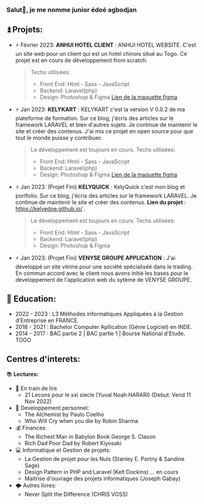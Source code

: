 ### Salut👋, je me nomme junior édoé agbodjan 

<!--
Here are some ideas to get you started:

- 🔭 I’m currently working on ...
- 🌱 I’m currently learning ...
- 👯 I’m looking to collaborate on ...
- 🤔 I’m looking for help with ...
- 💬 Ask me about ...
- 📫 How to reach me: ...
- 😄 Pronouns: ...
- ⚡ Fun fact: ...
-->
## ⏫ Projets:
- ⚡ Février 2023: 
    **ANHUI HOTEL CLIENT** : ANHUI HOTEL WEBSITE. C'est un site web pour un client qui est un hotel chinois situé au Togo.
    Ce projet est en cours de développement from scratch.
    > Techs utilisées: 
    > - Front End: Html - Sass - JavaScript
    > - Backend: Laravel(php)
    > - Design: Photoshop & Figma [Lien de la maquette figma](https://www.figma.com/file/tNsBYKjMaOm5WFxWp57JHv/Untitled?node-id=0%3A1&t=894d1LSM6Doy33eo-1)


- ⚡ Jan 2023: 
    **KELYKART** : KELYKART c'est la version V 0.0.2 de ma plateforme de formation. Sur ce blog, j'écris des articles sur le framework LARAVEL et bien d'autres sujets. Je continue de maintenir le site et créer des contenus.
    J'ai mis ce projet en open source pour que tout le monde puisse y contribuer.
    >Le développement est toujours en cours. Techs utilisées: 
    > - Front End: Html - Sass - JavaScript
    > - Backend: Laravel(php)
    > - Design: Photoshop & Figma [Lien de la maquette figma](https://www.figma.com/file/G7RvPVCARjMECtCAYsLlMT/Qk-v2?node-id=0%3A1&t=dvw3HBeq0yuvcmgT-1)

- ⚡ Jan 2023:  (Projet Fini)
    **KELYQUICK** : KelyQuick c'est mon blog et portfolio. Sur ce blog, j'écris des articles sur le framework LARAVEL. Je continue de maintenir le site et créer des contenus. **Lien du projet** : https://kelyedoe.github.io/ .
    >Le développement est toujours en cours. Techs utilisées: 
    > - Front End: Html - Sass - JavaScript
    > - Backend: Laravel(php)
    > - Design: Photoshop & Figma


-  ⚡ Jan 2023: (Projet Fini)
  **VENYSE GROUPE APPLICATION** : J'ai développé un site vitrine pour une société spécialiséé dans le trading. En commun accord avec le client nous avons initié les bases pour le developpement de l'application web du sytème de VENYSE GROUPE.
  
  
## 🏫 Education:
- 2022 - 2023 : L3 Méthodes informatiques Appliquées à la Gestion d'Entreprise en FRANCE.
- 2018 - 2021 : Bachelor Computer Apllication (Génie Logiciel) en INDE.
- 2014 - 2017 : BAC partie 2 | BAC partie 1 | Bourse National d'Etude. TOGO

## Centres d'interets:
📚 **Lectures:**

- 🔄 En train de lire
    - 21 Lecons pour le xxi siecle (Yuval Noah HARARI) (Debut: Vend 11 Nov 2022)
- 🧠 Developpement personnel:
    - The Alchemist by Paulo Coelho
    - Who Will Cry when you die by Robin Sharma
- 💰 Finances:
    - The Richest Man in Babylon Book George S. Clason
    - Rich Dad Poor Dad by Robert Kiyosaki
- 💻 Informatique et Gestion de projets:
    - La Gestion de projet pour les Nuls (Stanley E. Portny & Sandine Sage)
    - Design Pattern in PHP and Laravel (Kelt Dockins) ... en cours
    - Maitrise d'ouvrage des projets informatiques (Joseph Gabay)
- 🌩️ Autres livres: 
    - Never Split the Difference (CHRIS VOSS)


